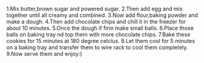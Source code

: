 1.Mix butter,brown sugar and powered sugar.
2.Then add egg and mix together until all creamy and combined.
3.Now add flour,baking powder and make a dough.
4.Then add chocolate chips and chill it in the freezer for about 10 minutes.
5.Once the dough if firm make small balls.
6.Place those balls on baking tray nd top them with more chocolate chips.
7.Bake these cookies for 15 minutes at 180 degree celcius.
8.Let them cool for 5 minutes on a baking tray and transfer them to  wire rack to cool them completely.
9.Now serve them and enjoy:)